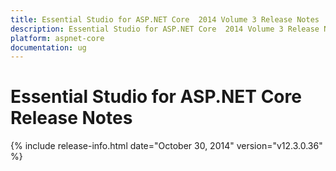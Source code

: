 ```yaml
---
title: Essential Studio for ASP.NET Core  2014 Volume 3 Release Notes  
description: Essential Studio for ASP.NET Core  2014 Volume 3 Release Notes  
platform: aspnet-core
documentation: ug
---
```


# Essential Studio for ASP.NET Core  Release Notes  

{% include release-info.html date="October 30, 2014"  version="v12.3.0.36" %} 






